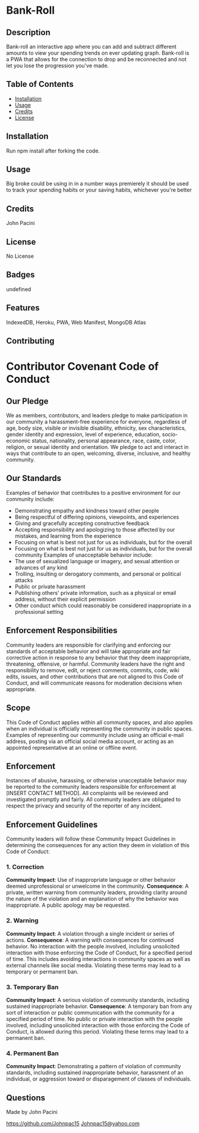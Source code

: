 # Bank-Roll
 ## Description 
 Bank-roll an interactive app where you can add and subtract different amounts to view your spending trends on ever updating graph. Bank-roll is a PWA that allows for the connection to drop and be reconnected and not let you lose the progression you've made.
 ## Table of Contents
 * [Installation](#installation)
 * [Usage](#usage)
 * [Credits](#credits)
 * [License](#license)
 ## Installation
Run npm install after forking the code. 
 ## Usage 
 Big broke could be using in in a number ways premierely it should be used to track your spending habits or your saving habits, whichever you're better 
 ## Credits 
 John Pacini
 ## License 
 No License 
 ## Badges 
 undefined
 ## Features 
 IndexedDB, Heroku, PWA, Web Manifest, MongoDB Atlas
 ## Contributing 
 # Contributor Covenant Code of Conduct
 ## Our Pledge 
 We as members, contributors, and leaders pledge to make participation in our community a harassment-free experience for everyone, regardless of age, body size, visible or invisible disability, ethnicity, sex characteristics, gender identity and expression, level of experience, education, socio-economic status, nationality, personal appearance, race, caste, color, religion, or sexual identity and orientation.
 We pledge to act and interact in ways that contribute to an open, welcoming, diverse, inclusive, and healthy community.
 ## Our Standards
 Examples of behavior that contributes to a positive environment for our community include:
 * Demonstrating empathy and kindness toward other people
 * Being respectful of differing opinions, viewpoints, and experiences
 * Giving and gracefully accepting constructive feedback
 * Accepting responsibility and apologizing to those affected by our mistakes, and learning from the experience
 * Focusing on what is best not just for us as individuals, but for the overall
 * Focusing on what is best not just for us as individuals, but for the overall community
 Examples of unacceptable behavior include:
 * The use of sexualized language or imagery, and sexual attention or advances of any kind
 * Trolling, insulting or derogatory comments, and personal or political attacks
 * Public or private harassment
 * Publishing others' private information, such as a physical or email address, without their explicit permission
 * Other conduct which could reasonably be considered inappropriate in a professional setting
 ## Enforcement Responsibilities
 Community leaders are responsible for clarifying and enforcing our standards of acceptable behavior and will take appropriate and fair corrective action in response to any behavior that they deem inappropriate, threatening, offensive, or harmful.
 Community leaders have the right and responsibility to remove, edit, or reject comments, commits, code, wiki edits, issues, and other contributions that are not aligned to this Code of Conduct, and will communicate reasons for moderation decisions when appropriate.
 ## Scope
 This Code of Conduct applies within all community spaces, and also applies when an individual is officially representing the community in public spaces. Examples of representing our community include using an official e-mail address, posting via an official social media account, or acting as an appointed representative at an online or offline event.
 ## Enforcement
 Instances of abusive, harassing, or otherwise unacceptable behavior may be reported to the community leaders responsible for enforcement at
 [INSERT CONTACT METHOD].
 All complaints will be reviewed and investigated promptly and fairly.
 All community leaders are obligated to respect the privacy and security of the reporter of any incident.
 ## Enforcement Guidelines
 Community leaders will follow these Community Impact Guidelines in determining the consequences for any action they deem in violation of this Code of Conduct:
 ### 1. Correction
 **Community Impact**: Use of inappropriate language or other behavior deemed unprofessional or unwelcome in the community.
 **Consequence**: A private, written warning from community leaders, providing clarity around the nature of the violation and an explanation of why the behavior was inappropriate. A public apology may be requested.
 ### 2. Warning
 **Community Impact**: A violation through a single incident or series of actions.
 **Consequence**: A warning with consequences for continued behavior. No interaction with the people involved, including unsolicited interaction with those enforcing the Code of Conduct, for a specified period of time. This includes avoiding interactions in community spaces as well as external channels like social media. Violating these terms may lead to a temporary or permanent ban.
 ### 3. Temporary Ban
 **Community Impact**: A serious violation of community standards, including sustained inappropriate behavior.
 **Consequence**: A temporary ban from any sort of interaction or public communication with the community for a specified period of time. No public or private interaction with the people involved, including unsolicited interaction with those enforcing the Code of Conduct, is allowed during this period. Violating these terms may lead to a permanent ban.
 ### 4. Permanent Ban
 **Community Impact**: Demonstrating a pattern of violation of community standards, including sustained inappropriate behavior, harassment of an individual, or aggression toward or disparagement of classes of individuals.
 ## Questions 
 Made by John Pacini

 https://github.com/Johnpac15
 Johnpac15@yahoo.com